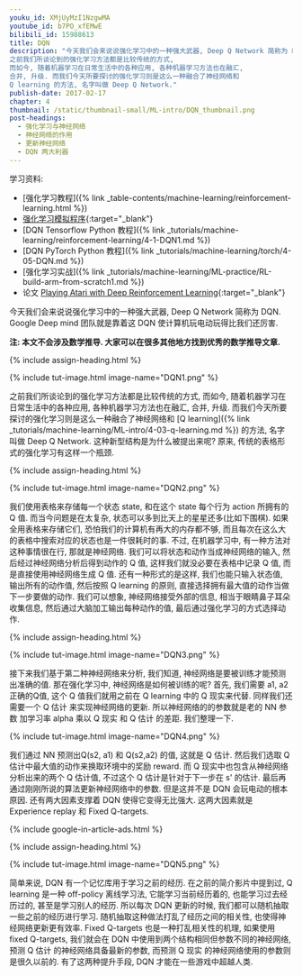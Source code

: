 ```yaml
---
youku_id: XMjUyMzI1NzgwMA
youtube_id: b7PO_xfEMwE
bilibili_id: 15988613
title: DQN
description: "今天我们会来说说强化学习中的一种强大武器, Deep Q Network 简称为 DQN. Google Deep mind 团队就是靠着这 DQN 使计算机玩电动玩得比我们还厉害.
之前我们所谈论到的强化学习方法都是比较传统的方式,
而如今, 随着机器学习在日常生活中的各种应用, 各种机器学习方法也在融汇,
合并, 升级. 而我们今天所要探讨的强化学习则是这么一种融合了神经网络和
Q learning 的方法, 名字叫做 Deep Q Network."
publish-date: 2017-02-17
chapter: 4
thumbnail: /static/thumbnail-small/ML-intro/DQN_thumbnail.png
post-headings:
  - 强化学习与神经网络
  - 神经网络的作用
  - 更新神经网络
  - DQN 两大利器
---
```


学习资料:
  * [强化学习教程]({% link _table-contents/machine-learning/reinforcement-learning.html %})
  * [强化学习模拟程序](https://www.youtube.com/watch?v=G5BDgzxfLvA&list=PLXO45tsB95cLYyEsEylpPvTY-8ErPt2O_){:target="_blank"}
  * [DQN Tensorflow Python 教程]({% link _tutorials/machine-learning/reinforcement-learning/4-1-DQN1.md %})
  * [DQN PyTorch Python 教程]({% link _tutorials/machine-learning/torch/4-05-DQN.md %})
  * [强化学习实战]({% link _tutorials/machine-learning/ML-practice/RL-build-arm-from-scratch1.md %})
  * 论文 [Playing Atari with Deep Reinforcement Learning](https://arxiv.org/abs/1312.5602){:target="_blank"}

今天我们会来说说强化学习中的一种强大武器, Deep Q Network 简称为 DQN. Google Deep mind 团队就是靠着这 DQN 使计算机玩电动玩得比我们还厉害.

**注: 本文不会涉及数学推导. 大家可以在很多其他地方找到优秀的数学推导文章.**

 {% include assign-heading.html %}


{% include tut-image.html image-name="DQN1.png" %}


之前我们所谈论到的强化学习方法都是比较传统的方式,
而如今, 随着机器学习在日常生活中的各种应用, 各种机器学习方法也在融汇,
合并, 升级. 而我们今天所要探讨的强化学习则是这么一种融合了神经网络和
[Q learning]({% link _tutorials/machine-learning/ML-intro/4-03-q-learning.md %}) 的方法, 名字叫做 Deep Q Network.
这种新型结构是为什么被提出来呢? 原来, 传统的表格形式的强化学习有这样一个瓶颈.

 {% include assign-heading.html %}

{% include tut-image.html image-name="DQN2.png" %}

我们使用表格来存储每一个状态 state, 和在这个 state 每个行为 action 所拥有的 Q 值. 而当今问题是在太复杂, 状态可以多到比天上的星星还多(比如下围棋). 如果全用表格来存储它们, 恐怕我们的计算机有再大的内存都不够, 而且每次在这么大的表格中搜索对应的状态也是一件很耗时的事. 不过, 在机器学习中, 有一种方法对这种事情很在行, 那就是神经网络. 我们可以将状态和动作当成神经网络的输入, 然后经过神经网络分析后得到动作的 Q 值, 这样我们就没必要在表格中记录 Q 值, 而是直接使用神经网络生成 Q 值. 还有一种形式的是这样, 我们也能只输入状态值, 输出所有的动作值, 然后按照 Q learning 的原则, 直接选择拥有最大值的动作当做下一步要做的动作. 我们可以想象, 神经网络接受外部的信息, 相当于眼睛鼻子耳朵收集信息, 然后通过大脑加工输出每种动作的值, 最后通过强化学习的方式选择动作.


 {% include assign-heading.html %}

{% include tut-image.html image-name="DQN3.png" %}

接下来我们基于第二种神经网络来分析, 我们知道, 神经网络是要被训练才能预测出准确的值. 那在强化学习中, 神经网络是如何被训练的呢? 首先, 我们需要 a1, a2 正确的Q值, 这个 Q 值我们就用之前在 Q learning 中的 Q 现实来代替. 同样我们还需要一个 Q 估计 来实现神经网络的更新. 所以神经网络的的参数就是老的 NN 参数 加学习率 alpha 乘以 Q 现实 和 Q 估计 的差距. 我们整理一下.

{% include tut-image.html image-name="DQN4.png" %}

我们通过 NN 预测出Q(s2, a1) 和 Q(s2,a2) 的值, 这就是 Q 估计. 然后我们选取 Q 估计中最大值的动作来换取环境中的奖励 reward. 而 Q 现实中也包含从神经网络分析出来的两个 Q 估计值, 不过这个 Q 估计是针对于下一步在 s' 的估计. 最后再通过刚刚所说的算法更新神经网络中的参数. 但是这并不是 DQN 会玩电动的根本原因. 还有两大因素支撑着 DQN 使得它变得无比强大. 这两大因素就是 Experience replay 和 Fixed Q-targets.


{% include google-in-article-ads.html %}

 {% include assign-heading.html %}

{% include tut-image.html image-name="DQN5.png" %}

简单来说, DQN 有一个记忆库用于学习之前的经历. 在之前的简介影片中提到过, Q learning 是一种 off-policy 离线学习法, 它能学习当前经历着的, 也能学习过去经历过的, 甚至是学习别人的经历. 所以每次 DQN 更新的时候, 我们都可以随机抽取一些之前的经历进行学习. 随机抽取这种做法打乱了经历之间的相关性, 也使得神经网络更新更有效率. Fixed Q-targets 也是一种打乱相关性的机理, 如果使用 fixed Q-targets, 我们就会在 DQN 中使用到两个结构相同但参数不同的神经网络, 预测 Q 估计 的神经网络具备最新的参数, 而预测 Q 现实 的神经网络使用的参数则是很久以前的. 有了这两种提升手段, DQN 才能在一些游戏中超越人类.

